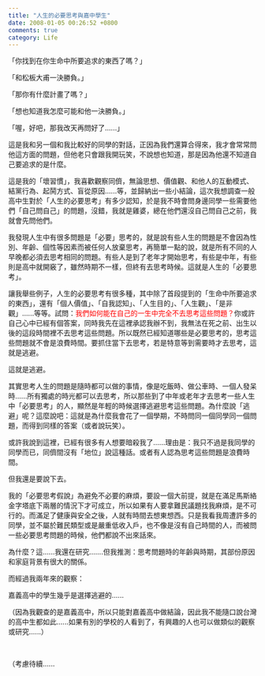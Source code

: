 ```yaml
---
title: "人生的必要思考與嘉中學生"
date: 2008-01-05 00:26:52 +0800
comments: true
category: Life
---
```

<p>「你找到在你生命中所要追求的東西了嗎？」</p><p>「和松板大甫一決勝負。」</p><p>「那你有什麼計畫了嗎？」</p><p>「想也知道我怎麼可能和他一決勝負。」</p><p>「喔，好吧，那我改天再問好了......」</p><p>這是我和另一個和我比較好的同學的對話，正因為我們還算合得來，我才會常常問他這方面的問題，但他老只會跟我開玩笑，不說想也知道，那是因為他還不知道自己要追求的是什麼。</p><p>這是我的「壞習慣」，我喜歡觀察同儕，無論思想、價值觀、和他人的互動模式、結黨行為、起鬨方式、盲從原因......等，並歸納出一些小結論，這次我想調查一般高中生對於「人生的必要思考」有多少認知，於是我不時會問身邊同學一些需要他們「自己問自己」的問題，沒錯，我就是雞婆，總在他們還沒自己問自己之前，我就會先問他們。</p><p>我發現人生中有很多問題是「必要」思考的，就是說有些人生的問題是不會因為性別、年齡、個性等因素而被任何人放棄思考，再簡單一點的說，就是所有不同的人早晚都必須去思考相同的問題。有些人是到了老年才開始思考，有些是中年，有些則是高中就開竅了，雖然時期不一樣，但終有去思考時候。這就是人生的「必要思考」。</p><p>讓我舉些例子，人生的必要思考有很多種，其中除了首段提到的「生命中所要追求的東西」，還有「個人價值」、「自我認知」、「人生目的」、「人生觀」、「是非觀」......等等。試問：<font color="#ff0000">我們如何能在自己的一生中完全不去思考這些問題？</font>你或許自己心中已經有個答案，同時我先在這裡承認我辦不到，我無法在死之前、出生以後的這段時間裡不去思考這些問題。所以既然已經知道哪些是必要思考的，思考這些問題就不會是浪費時間。要抓住當下去思考，若是特意等到需要時才去思考，這就是逃避。</p><p>這就是逃避。</p><p>其實思考人生的問題是隨時都可以做的事情，像是吃飯時、做公車時、一個人發呆時......所有獨處的時光都可以去思考，所以那些到了中年或老年才去思考一些人生中「必要思考」的人，顯然是年輕的時候選擇逃避思考這些問題。為什麼說「逃避」呢？這麼說吧：這就是為什麼我會花了一個學期，不時問同一個同學同一個問題，而得到同樣的答案（或者說玩笑）。</p><p>或許我說到這裡，已經有很多有人想要暗殺我了......理由是：我只不過是我同學的同學而已，同儕間沒有「地位」說這種話。或者有人認為思考這些問題是浪費時間。</p><p>但我還是要說下去。</p><p>我的「必要思考假說」為避免不必要的麻煩，要設一個大前提，就是在滿足馬斯絡金字塔底下兩層的情況下才可成立，所以如果有人要拿難民議題找我麻煩，是不可行的。而滿足了健康與安全之後，人就有時間去想東想西。只是我看我周遭許多的同學，並不屬於難民類型或是嚴重低收入戶，也不像是沒有自己時間的人，而被問一些必要思考問題的時候，他們都說不出來話來。</p><p>為什麼？這......我還在研究.......但我推測：思考問題時的年齡與時期，其部份原因和家庭背景有很大的關係。</p><p>而經過我兩年來的觀察：</p><p>嘉義高中的學生幾乎是選擇逃避的......</p><p>（因為我觀查的是嘉義高中，所以只能對嘉義高中做結論，因此我不能隨口說台灣的高中生都如此......如果有別的學校的人看到了，有興趣的人也可以做類似的觀察或研究......）</p><p> </p><p>（考慮待續......</p>
